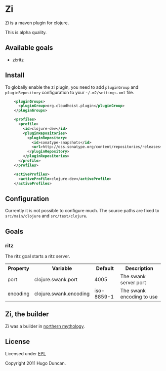 # Zi

Zi is a maven plugin for clojure.

This is alpha quality.

## Available goals

 * zi:ritz

## Install

To globally enable the zi plugin, you need to add `pluginGroup` and
`pluginRepository` configuration to your `~/.m2/settings.xml` file.

```xml
    <pluginGroups>
      <pluginGroup>org.cloudhoist.plugin</pluginGroup>
    </pluginGroups>
```

```xml
    <profiles>
      <profile>
        <id>clojure-dev</id>
        <pluginRepositories>
          <pluginRepository>
            <id>sonatype-snapshots</id>
            <url>http://oss.sonatype.org/content/repositories/releases</url>
          </pluginRepository>
        </pluginRepositories>
      </profile>
    </profiles>

    <activeProfiles>
      <activeProfile>clojure-dev</activeProfile>
    </activeProfiles>
```

## Configuration

Currently it is not possible to configure much.  The source paths are fixed
to `src/main/clojure` and `src/test/clojure`.

## Goals

### ritz

The ritz goal starts a ritz server.

<table>
  <tr>
    <th>Property</th>
    <th>Variable</th>
    <th>Default</th>
    <th>Description</th>
  </tr>
  <tr>
    <td>port</td>
    <td>clojure.swank.port</td>
    <td>4005</td>
    <td>The swank server port</td>
  </tr>
  <tr>
    <td>encoding</td>
    <td>clojure.swank.encoding</td>
    <td>iso-8859-1</td>
    <td>The swank encoding to use</td>
  </tr>
</table>


## Zi, the builder

Zi was a builder in [northern mythology](http://www.pitt.edu/~dash/mbuilder.html#eckwadt).

## License

Licensed under [EPL](http://www.eclipse.org/legal/epl-v10.html)

Copyright 2011 Hugo Duncan.

